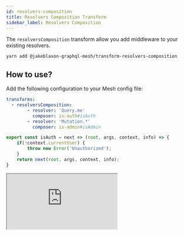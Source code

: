 ```yaml
---
id: resolvers-composition
title: Resolvers Composition Transform
sidebar_label: Resolvers Composition
---
```


The `resolversComposition` transform allow you add middleware to your existing resolvers.

```
yarn add @jakeblaxon-graphql-mesh/transform-resolvers-composition
```

## How to use?

Add the following configuration to your Mesh config file:

```yml
transforms:
  - resolversComposition:
        - resolver: 'Query.me'
          composer: is-auth#isAuth
        - resolver: 'Mutation.*'
          composer: is-admin#isAdmin
```

```ts
export const isAuth = next => (root, args, context, info) => {
    if(!context.currentUser) {
        throw new Error('Unauthorized');
    }
    return next(root, args, context, info);
}
```


<iframe
     src="https://codesandbox.io/embed/github/Urigo/graphql-mesh/tree/master/examples/openapi-youtrack?fontsize=14&hidenavigation=1&theme=dark&module=%2F.meshrc.yml"
     style={{width:"100%", height:"500px", border:"0", borderRadius: "4px", overflow:"hidden"}}
     title="odata-trippin-example"
     allow="geolocation; microphone; camera; midi; vr; accelerometer; gyroscope; payment; ambient-light-sensor; encrypted-media; usb"
     sandbox="allow-modals allow-forms allow-popups allow-scripts allow-same-origin"/>

## Config API Reference

{@import ../generated-markdown/ResolversCompositionTransformObject.generated.md}
